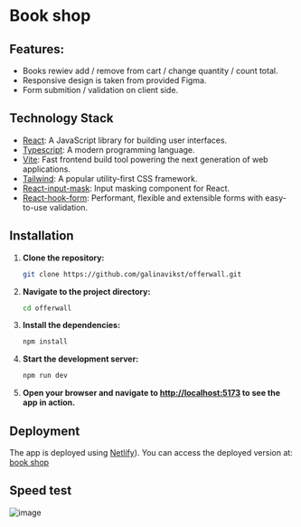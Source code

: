 # Book shop
## Features:
  - Books rewiev add / remove from cart / change quantity / count total.
  - Responsive design is taken from provided Figma.
  - Form submition / validation on client side.

## Technology Stack

- [React](https://reactjs.org/): A JavaScript library for building user interfaces.
- [Typescript](https://www.typescriptlang.org/): A modern programming language.
- [Vite](https://vite.dev/): Fast frontend build tool powering the next generation of web applications.
- [Tailwind](https://tailwindcss.com/): A popular utility-first CSS framework.
- [React-input-mask](https://www.npmjs.com/package/react-input-mask): Input masking component for React.
- [React-hook-form](https://www.react-hook-form.com/): Performant, flexible and extensible forms with easy-to-use validation.

## Installation

1. **Clone the repository:**

    ```bash
    git clone https://github.com/galinavikst/offerwall.git
    ```

2. **Navigate to the project directory:**

    ```bash
    cd offerwall
    ```

3. **Install the dependencies:**

    ```bash
    npm install
    ```

4. **Start the development server:**

    ```bash
    npm run dev
    ```

5. **Open your browser and navigate to [http://localhost:5173](http://localhost:5173) to see the app in action.**

## Deployment

The app is deployed using [Netlify](https://www.netlify.com/)). You can access the deployed version at: [book shop](https://offerwall.netlify.app/)

## Speed test 
![image](https://github.com/user-attachments/assets/8c2282c6-a9d5-4cf2-a0df-ae9d16bb67b2)



